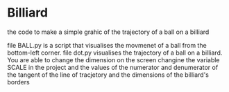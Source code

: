 # Billiard
the code to make a simple grahic of the trajectory of a ball on a billiard

file BALL.py is a script that visualises the movmenet of a ball from the bottom-left corner.
file dot.py visualises the trajectory of a ball on a billiard. You are able to change the dimension on the screen changine the variable SCALE in the project
and the values of the numerator and denumerator of the tangent of the line of tracjetory and the dimensions of the billiard's borders
